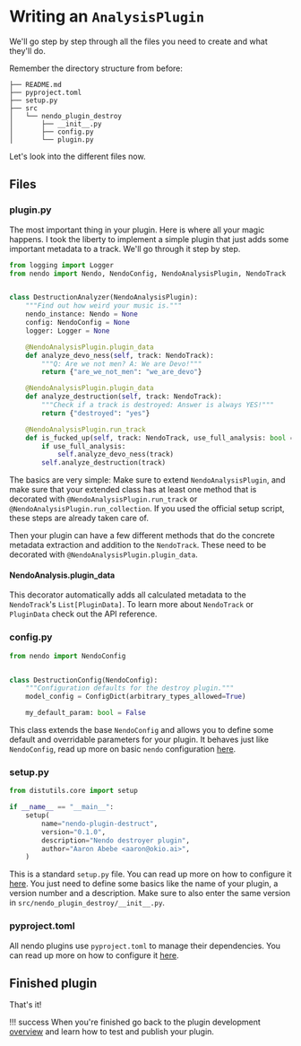 # Writing an `AnalysisPlugin`

We'll go step by step through all the files you need to create and what they'll do.

Remember the directory structure from before:

```shell
├── README.md
├── pyproject.toml
├── setup.py
├── src
│   └── nendo_plugin_destroy
│       ├── __init__.py
│       ├── config.py
│       └── plugin.py
```

Let's look into the different files now.

## Files

### plugin.py

The most important thing in your plugin. Here is where all your magic happens.
I took the liberty to implement a simple plugin that just adds some important metadata to a track.
We'll go through it step by step.

```python
from logging import Logger
from nendo import Nendo, NendoConfig, NendoAnalysisPlugin, NendoTrack


class DestructionAnalyzer(NendoAnalysisPlugin):
    """Find out how weird your music is."""
    nendo_instance: Nendo = None
    config: NendoConfig = None
    logger: Logger = None

    @NendoAnalysisPlugin.plugin_data
    def analyze_devo_ness(self, track: NendoTrack):
        """Q: Are we not men? A: We are Devo!"""
        return {"are_we_not_men": "we_are_devo"}

    @NendoAnalysisPlugin.plugin_data
    def analyze_destruction(self, track: NendoTrack):
        """Check if a track is destroyed: Answer is always YES!"""
        return {"destroyed": "yes"}

    @NendoAnalysisPlugin.run_track
    def is_fucked_up(self, track: NendoTrack, use_full_analysis: bool = True):
        if use_full_analysis:
            self.analyze_devo_ness(track)
        self.analyze_destruction(track)
```

The basics are very simple: Make sure to extend `NendoAnalysisPlugin`, and make sure that your extended class has at
least
one method that is decorated with `@NendoAnalysisPlugin.run_track` or `@NendoAnalysisPlugin.run_collection`.
If you used the official setup script, these steps are already taken care of.

Then your plugin can have a few different methods that do the concrete metadata extraction and addition to
the `NendoTrack`.
These need to be decorated with `@NendoAnalysisPlugin.plugin_data`.

#### NendoAnalysis.plugin_data

This decorator automatically adds all calculated metadata to the `NendoTrack`'s `List[PluginData]`.
To learn more about `NendoTrack` or `PluginData` check out the API reference.

### config.py

```python
from nendo import NendoConfig


class DestructionConfig(NendoConfig):
    """Configuration defaults for the destroy plugin."""
    model_config = ConfigDict(arbitrary_types_allowed=True)

    my_default_param: bool = False
```

This class extends the base `NendoConfig` and allows you to define some default and overridable parameters for your
plugin.
It behaves just like `NendoConfig`, read up more on basic `nendo` configuration [here](../usage/config.md).

### setup.py

```python
from distutils.core import setup

if __name__ == "__main__":
    setup(
        name="nendo-plugin-destruct",
        version="0.1.0",
        description="Nendo destroyer plugin",
        author="Aaron Abebe <aaron@okio.ai>",
    )
```

This is a standard `setup.py` file.
You can read up more on how to configure it [here](https://packaging.python.org/tutorials/packaging-projects/).
You just need to define some basics like the name of your plugin, a version number and a description.
Make sure to also enter the same version in `src/nendo_plugin_destroy/__init__.py`.

### pyproject.toml

All nendo plugins use `pyproject.toml` to manage their dependencies.
You can read up more on how to configure it [here](https://packaging.python.org/tutorials/packaging-projects/).

## Finished plugin

That's it!

!!! success
    When you're finished go back to the plugin development [overview](plugindev.md#running-a-plugin)
    and learn how to test and publish your plugin.



